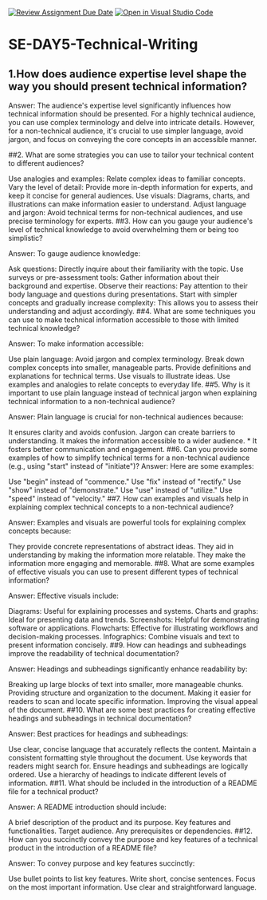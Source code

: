 [![Review Assignment Due Date](https://classroom.github.com/assets/deadline-readme-button-22041afd0340ce965d47ae6ef1cefeee28c7c493a6346c4f15d667ab976d596c.svg)](https://classroom.github.com/a/zsAR-pyY)
[![Open in Visual Studio Code](https://classroom.github.com/assets/open-in-vscode-2e0aaae1b6195c2367325f4f02e2d04e9abb55f0b24a779b69b11b9e10269abc.svg)](https://classroom.github.com/online_ide?assignment_repo_id=18588842&assignment_repo_type=AssignmentRepo)
# SE-DAY5-Technical-Writing
## 1.How does audience expertise level shape the way you should present technical information?

Answer: The audience's expertise level significantly influences how technical information should be presented. For a highly technical audience, you can use complex terminology and delve into intricate details. However, for a non-technical audience, it's crucial to use simpler language, avoid jargon, and focus on conveying the core concepts in an accessible manner.

##2. What are some strategies you can use to tailor your technical content to different audiences?


Use analogies and examples: Relate complex ideas to familiar concepts.
Vary the level of detail: Provide more in-depth information for experts, and keep it concise for general audiences.
Use visuals: Diagrams, charts, and illustrations can make information easier to understand.
Adjust language and jargon: Avoid technical terms for non-technical audiences, and use precise terminology for experts.
##3. How can you gauge your audience's level of technical knowledge to avoid overwhelming them or being too simplistic?

Answer: To gauge audience knowledge:

Ask questions: Directly inquire about their familiarity with the topic.
Use surveys or pre-assessment tools: Gather information about their background and expertise.
Observe their reactions: Pay attention to their body language and questions during presentations.
Start with simpler concepts and gradually increase complexity: This allows you to assess their understanding and adjust accordingly.
##4. What are some techniques you can use to make technical information accessible to those with limited technical knowledge?

Answer: To make information accessible:

Use plain language: Avoid jargon and complex terminology.
Break down complex concepts into smaller, manageable parts.
Provide definitions and explanations for technical terms.
Use visuals to illustrate ideas.
Use examples and analogies to relate concepts to everyday life.
##5. Why is it important to use plain language instead of technical jargon when explaining technical information to a non-technical audience?

Answer: Plain language is crucial for non-technical audiences because:

It ensures clarity and avoids confusion. Jargon can create barriers to understanding.
It makes the information accessible to a wider audience. * It fosters better communication and engagement. 
##6. Can you provide some examples of how to simplify technical terms for a non-technical audience (e.g., using "start" instead of "initiate")?
Answer: Here are some examples:

Use "begin" instead of "commence."
Use "fix" instead of "rectify."
Use "show" instead of "demonstrate."
Use "use" instead of "utilize."
Use "speed" instead of "velocity."
##7. How can examples and visuals help in explaining complex technical concepts to a non-technical audience?

Answer: Examples and visuals are powerful tools for explaining complex concepts because:

They provide concrete representations of abstract ideas.
They aid in understanding by making the information more relatable.
They make the information more engaging and memorable.
##8. What are some examples of effective visuals you can use to present different types of technical information?

Answer: Effective visuals include:

Diagrams: Useful for explaining processes and systems.
Charts and graphs: Ideal for presenting data and trends.
Screenshots: Helpful for demonstrating software or applications.
Flowcharts: Effective for illustrating workflows and decision-making processes.
Infographics: Combine visuals and text to present information concisely.
##9. How can headings and subheadings improve the readability of technical documentation?

Answer: Headings and subheadings significantly enhance readability by:

Breaking up large blocks of text into smaller, more manageable chunks.
Providing structure and organization to the document.
Making it easier for readers to scan and locate specific information.
Improving the visual appeal of the document.
##10. What are some best practices for creating effective headings and subheadings in technical documentation?

Answer: Best practices for headings and subheadings:

Use clear, concise language that accurately reflects the content.
Maintain a consistent formatting style throughout the document.
Use keywords that readers might search for.
Ensure headings and subheadings are logically ordered.
Use a hierarchy of headings to indicate different levels of information.
##11. What should be included in the introduction of a README file for a technical product?

Answer: A README introduction should include:

A brief description of the product and its purpose.
Key features and functionalities.
Target audience.
Any prerequisites or dependencies.
##12. How can you succinctly convey the purpose and key features of a technical product in the introduction of a README file?

Answer: To convey purpose and key features succinctly:

Use bullet points to list key features.
Write short, concise sentences.
Focus on the most important information.
Use clear and straightforward language.
